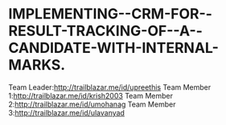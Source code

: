 # IMPLEMENTING--CRM-FOR--RESULT-TRACKING-OF--A--CANDIDATE-WITH-INTERNAL-MARKS.
Team Leader:http://trailblazar.me/id/upreethis
Team Member 1:http://trailblazar.me/id/krish2003
Team Member 2:http://trailblazar.me/id/umohanag
Team Member 3:http://trailblazar.me/id/ulavanyad
